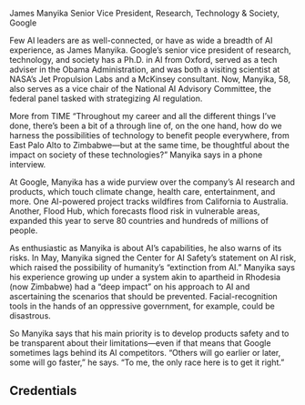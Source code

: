 James Manyika
Senior Vice President, Research, Technology & Society, Google

Few AI leaders are as well-connected, or have as wide a breadth of AI experience, as James Manyika. Google’s senior vice president of research, technology, and society has a Ph.D. in AI from Oxford, served as a tech adviser in the Obama Administration, and was both a visiting scientist at NASA’s Jet Propulsion Labs and a McKinsey consultant. Now, Manyika, 58, also serves as a vice chair of the National AI Advisory Committee, the federal panel tasked with strategizing AI regulation.

More from TIME
“Throughout my career and all the different things I’ve done, there’s been a bit of a through line of, on the one hand, how do we harness the possibilities of technology to benefit people everywhere, from East Palo Alto to Zimbabwe—but at the same time, be thoughtful about the impact on society of these technologies?” Manyika says in a phone interview.

At Google, Manyika has a wide purview over the company’s AI research and products, which touch climate change, health care, entertainment, and more. One AI-powered project tracks wildfires from California to Australia. Another, Flood Hub, which forecasts flood risk in vulnerable areas, expanded this year to serve 80 countries and hundreds of millions of people.

As enthusiastic as Manyika is about AI’s capabilities, he also warns of its risks. In May, Manyika signed the Center for AI Safety’s statement on AI risk, which raised the possibility of humanity’s “extinction from AI.” Manyika says his experience growing up under a system akin to apartheid in Rhodesia (now Zimbabwe) had a “deep impact” on his approach to AI and ascertaining the scenarios that should be prevented. Facial-recognition tools in the hands of an oppressive government, for example, could be disastrous.

So Manyika says that his main priority is to develop products safety and to be transparent about their limitations—even if that means that Google sometimes lags behind its AI competitors. “Others will go earlier or later, some will go faster,” he says. “To me, the only race here is to get it right.”

## Credentials